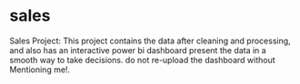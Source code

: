 # sales
Sales Project:
This project contains the data after cleaning and processing, and also has an interactive power bi dashboard present the data in a smooth way to take decisions.
do not re-upload the dashboard without Mentioning me!.
